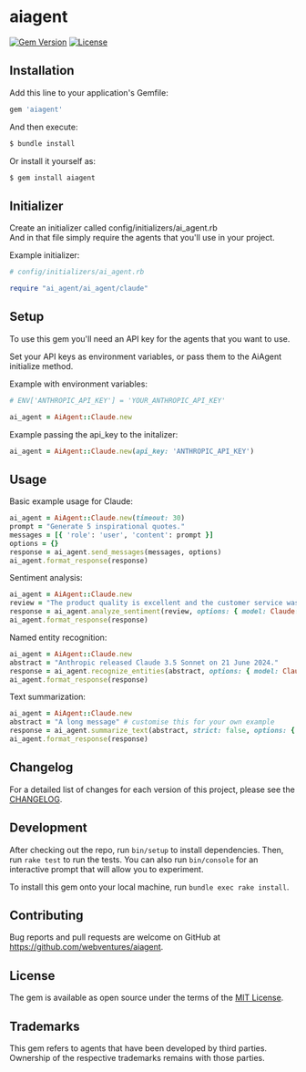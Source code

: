 # aiagent

[![Gem Version](https://badge.fury.io/rb/aiagent.svg)](https://badge.fury.io/rb/aiagent) [![License](https://img.shields.io/badge/License-MIT-yellow.svg)](https://opensource.org/licenses/MIT)

## Installation

Add this line to your application's Gemfile:

```ruby
gem 'aiagent'
```

And then execute:

```ruby
$ bundle install
```

Or install it yourself as:

```ruby
$ gem install aiagent
```

## Initializer

Create an initializer called config/initializers/ai_agent.rb \
And in that file simply require the agents that you'll use in your project.

Example initializer:
```ruby
# config/initializers/ai_agent.rb

require "ai_agent/ai_agent/claude"
```
## Setup

To use this gem you'll need an API key for the agents that you want to use.

Set your API keys as environment variables, or pass them to the AiAgent initialize method.

Example with environment variables:
```ruby
# ENV['ANTHROPIC_API_KEY'] = 'YOUR_ANTHROPIC_API_KEY'

ai_agent = AiAgent::Claude.new
```

Example passing the api_key to the initalizer:
```ruby
ai_agent = AiAgent::Claude.new(api_key: 'ANTHROPIC_API_KEY')
```

## Usage

Basic example usage for Claude:

```ruby
ai_agent = AiAgent::Claude.new(timeout: 30)
prompt = "Generate 5 inspirational quotes."
messages = [{ 'role': 'user', 'content': prompt }]
options = {}
response = ai_agent.send_messages(messages, options)
ai_agent.format_response(response)
```

Sentiment analysis:
```ruby
ai_agent = AiAgent::Claude.new
review = "The product quality is excellent and the customer service was very helpful!"
response = ai_agent.analyze_sentiment(review, options: { model: Claude::Model::CLAUDE_CHEAPEST })
ai_agent.format_response(response)
```

Named entity recognition:
```ruby
ai_agent = AiAgent::Claude.new
abstract = "Anthropic released Claude 3.5 Sonnet on 21 June 2024."
response = ai_agent.recognize_entities(abstract, options: { model: Claude::Model::CLAUDE_CHEAPEST })
ai_agent.format_response(response)
```

Text summarization:
```ruby
ai_agent = AiAgent::Claude.new
abstract = "A long message" # customise this for your own example
response = ai_agent.summarize_text(abstract, strict: false, options: { model: Claude::Model::CLAUDE_SMARTEST })
ai_agent.format_response(response)
```

## Changelog

For a detailed list of changes for each version of this project, please see the [CHANGELOG](CHANGELOG.md).

## Development

After checking out the repo, run `bin/setup` to install dependencies. Then, run `rake test` to run the tests. You can also run `bin/console` for an interactive prompt that will allow you to experiment.

To install this gem onto your local machine, run `bundle exec rake install`.

## Contributing

Bug reports and pull requests are welcome on GitHub at https://github.com/webventures/aiagent.

## License

The gem is available as open source under the terms of the [MIT License](https://opensource.org/licenses/MIT).

## Trademarks

This gem refers to agents that have been developed by third parties. Ownership of the respective trademarks remains with those parties.
